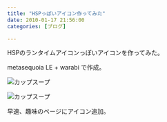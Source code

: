 ```yaml
---
title: "HSPっぽいアイコン作ってみた"
date: 2010-01-17 21:56:00
categories: [ブログ]

---
```


HSPのランタイムアイコンっぽいアイコンを作ってみた。

metasequoia LE + warabi で作成。

![][1]

 [1]: /images/2010_0117_soup_cup.gif "カップスープ"

![][2]

 [2]: /images/2010_0117_soup_cup_toon.gif "カップスープ"

早速、趣味のページにアイコン追加。
